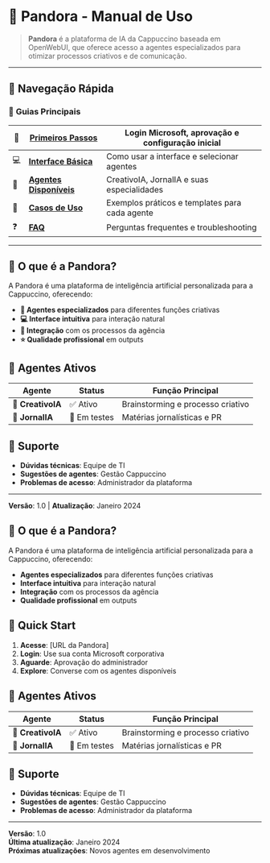 # 🤖 Pandora - Manual de Uso

> **Pandora** é a plataforma de IA da Cappuccino baseada em OpenWebUI, que oferece acesso a agentes especializados para otimizar processos criativos e de comunicação.

---

## 🚀 Navegação Rápida

### 📖 **Guias Principais**

| 🚀 | **[Primeiros Passos](./01-primeiros-passos.md)** | Login Microsoft, aprovação e configuração inicial |
|---|---|---|
| 💻 | **[Interface Básica](./02-interface-basica.md)** | Como usar a interface e selecionar agentes |
| 🤖 | **[Agentes Disponíveis](./03-agentes-disponiveis.md)** | CreativoIA, JornalIA e suas especialidades |
| 🎯 | **[Casos de Uso](./04-casos-de-uso.md)** | Exemplos práticos e templates para cada agente |
| ❓ | **[FAQ](./05-faq.md)** | Perguntas frequentes e troubleshooting |

---

## 🎯 O que é a Pandora?

A Pandora é uma plataforma de inteligência artificial personalizada para a Cappuccino, oferecendo:

- **🤖 Agentes especializados** para diferentes funções criativas
- **💻 Interface intuitiva** para interação natural  
- **🔄 Integração** com os processos da agência
- **⭐ Qualidade profissional** em outputs

## 🤖 Agentes Ativos

| Agente | Status | Função Principal |
|--------|--------|------------------|
| 🎨 **CreativoIA** | ✅ Ativo | Brainstorming e processo criativo |
| 📰 **JornalIA** | 🔄 Em testes | Matérias jornalísticas e PR |

## 📱 Suporte

- **Dúvidas técnicas**: Equipe de TI
- **Sugestões de agentes**: Gestão Cappuccino  
- **Problemas de acesso**: Administrador da plataforma

---

**Versão**: 1.0 | **Atualização**: Janeiro 2024

## 🎯 O que é a Pandora?

A Pandora é uma plataforma de inteligência artificial personalizada para a Cappuccino, oferecendo:

- **Agentes especializados** para diferentes funções criativas
- **Interface intuitiva** para interação natural
- **Integração** com os processos da agência
- **Qualidade profissional** em outputs

## 🚀 Quick Start

1. **Acesse**: [URL da Pandora]
2. **Login**: Use sua conta Microsoft corporativa
3. **Aguarde**: Aprovação do administrador
4. **Explore**: Converse com os agentes disponíveis

## 🤖 Agentes Ativos

| Agente | Status | Função Principal |
|--------|--------|------------------|
| 🎨 **CreativoIA** | ✅ Ativo | Brainstorming e processo criativo |
| 📰 **JornalIA** | 🔄 Em testes | Matérias jornalísticas e PR |

## 📱 Suporte

- **Dúvidas técnicas**: Equipe de TI
- **Sugestões de agentes**: Gestão Cappuccino
- **Problemas de acesso**: Administrador da plataforma

---

**Versão**: 1.0  
**Última atualização**: Janeiro 2024  
**Próximas atualizações**: Novos agentes em desenvolvimento 